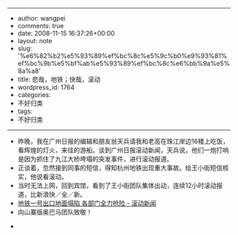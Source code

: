 - --
- author: wangpei
- comments: true
- date: 2008-11-15 16:37:26+00:00
- layout: note
- slug: '%e6%82%b2%e5%93%89%ef%bc%8c%e5%9c%b0%e9%93%81%ef%bc%9b%e5%bf%ab%e5%93%89%ef%bc%8c%e6%bb%9a%e5%8a%a8'
- title: 悲哉，地铁；快哉，滚动
- wordpress_id: 1764
- categories:
- 不好归类
- tags:
- 不好归类
- --
- 昨晚，我在广州日报的编辑和朋友翁天兵请我和老高在珠江岸边16楼上吃饭，看辉煌的灯火，来往的游船。谈到广州日报滚动新闻，天兵说，他们一炮打响是因为抓住了九江大桥垮塌的突发事件，进行滚动报道。  
- 正谈着，忽然接到同事的短信，得知杭州地铁出现重大事故。给王小街短信核实，他说看滚动。  
- 当时无法上网，回到宾馆，看到了王小街团队集体出动，连续12小时滚动报道，比新浪快／全／新。  
- [地铁一号出口地面塌陷 各部门全力抢险 - 滚动新闻](http://gundong.hangzhou.com.cn/html/21/n-821.html)  
- 向山寨版奥巴马团队致敬！  
- <blockquote></blockquote>
